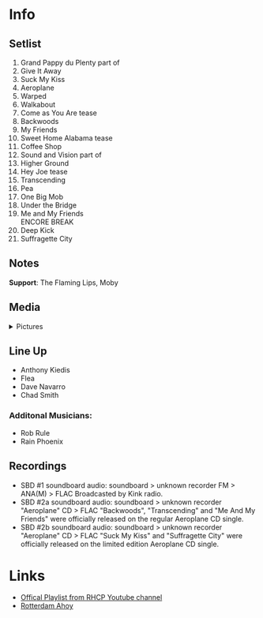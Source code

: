 # Info

## Setlist

1. Grand Pappy du Plenty part of
2. Give It Away
3. Suck My Kiss
4. Aeroplane
5. Warped
6. Walkabout
7. Come as You Are tease
8. Backwoods
9. My Friends
10. Sweet Home Alabama tease
11. Coffee Shop
12. Sound and Vision part of
13. Higher Ground
14. Hey Joe tease
15. Transcending
16. Pea
17. One Big Mob
18. Under the Bridge
19. Me and My Friends
<br>ENCORE BREAK
20. Deep Kick
21. Suffragette City

## Notes

**Support**: The Flaming Lips, Moby

## Media 

<details>
  <summary>Pictures</summary>
  <img alt="Ticket" title="Ticket" src="19951016t.jpg" height="200" />
  <img alt="Flyer" title="Flyer" src="19951016f.jpg" height="200" />
  <img alt="Clipping" title="Clipping" src="19951016.jpg" height="200" />
</details>

## Line Up

* Anthony Kiedis
* Flea
* Dave Navarro
* Chad Smith

### Additonal Musicians:
* Rob Rule
* Rain Phoenix

## Recordings

* SBD #1 soundboard audio: soundboard > unknown recorder FM > ANA(M) > FLAC Broadcasted by Kink radio.
* SBD #2a soundboard audio: soundboard > unknown recorder "Aeroplane" CD > FLAC "Backwoods", "Transcending" and "Me And My Friends" were officially released on the regular Aeroplane CD single.  
* SBD #2b soundboard audio: soundboard > unknown recorder "Aeroplane" CD > FLAC "Suck My Kiss" and "Suffragette City" were officially released on the limited edition Aeroplane CD single.

# Links

* [Offical Playlist from RHCP Youtube channel](https://youtube.com/playlist?list=OLAK5uy_nd0mSeXRA2kUbM-D_eshC-qIYUIXas5rs)
* [Rotterdam Ahoy](https://www.ahoy.nl/en)